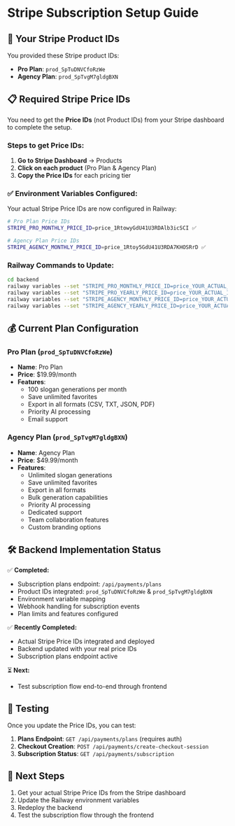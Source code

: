 # Stripe Subscription Setup Guide

## 🎯 Your Stripe Product IDs
You provided these Stripe product IDs:
- **Pro Plan**: `prod_SpTuDNVCfoRzWe`
- **Agency Plan**: `prod_SpTvgM7gldgBXN`

## 📋 Required Stripe Price IDs

You need to get the **Price IDs** (not Product IDs) from your Stripe dashboard to complete the setup.

### Steps to get Price IDs:

1. **Go to Stripe Dashboard** → Products
2. **Click on each product** (Pro Plan & Agency Plan)
3. **Copy the Price IDs** for each pricing tier

### ✅ Environment Variables Configured:

Your actual Stripe Price IDs are now configured in Railway:

```bash
# Pro Plan Price IDs
STRIPE_PRO_MONTHLY_PRICE_ID=price_1RtowyGdU41U3RDAlb3icSCI ✅

# Agency Plan Price IDs  
STRIPE_AGENCY_MONTHLY_PRICE_ID=price_1Rtoy5GdU41U3RDA7KHOSRrD ✅
```

### Railway Commands to Update:
```bash
cd backend
railway variables --set "STRIPE_PRO_MONTHLY_PRICE_ID=price_YOUR_ACTUAL_ID"
railway variables --set "STRIPE_PRO_YEARLY_PRICE_ID=price_YOUR_ACTUAL_ID"
railway variables --set "STRIPE_AGENCY_MONTHLY_PRICE_ID=price_YOUR_ACTUAL_ID"
railway variables --set "STRIPE_AGENCY_YEARLY_PRICE_ID=price_YOUR_ACTUAL_ID"
```

## 💰 Current Plan Configuration

### Pro Plan (`prod_SpTuDNVCfoRzWe`)
- **Name**: Pro Plan
- **Price**: $19.99/month
- **Features**:
  - 100 slogan generations per month
  - Save unlimited favorites
  - Export in all formats (CSV, TXT, JSON, PDF)
  - Priority AI processing
  - Email support

### Agency Plan (`prod_SpTvgM7gldgBXN`)
- **Name**: Agency Plan  
- **Price**: $49.99/month
- **Features**:
  - Unlimited slogan generations
  - Save unlimited favorites
  - Export in all formats
  - Bulk generation capabilities
  - Priority AI processing
  - Dedicated support
  - Team collaboration features
  - Custom branding options

## 🛠️ Backend Implementation Status

✅ **Completed:**
- Subscription plans endpoint: `/api/payments/plans`
- Product IDs integrated: `prod_SpTuDNVCfoRzWe` & `prod_SpTvgM7gldgBXN`
- Environment variable mapping
- Webhook handling for subscription events
- Plan limits and features configured

✅ **Recently Completed:**
- Actual Stripe Price IDs integrated and deployed
- Backend updated with your real price IDs
- Subscription plans endpoint active

⏳ **Next:**
- Test subscription flow end-to-end through frontend

## 🧪 Testing

Once you update the Price IDs, you can test:

1. **Plans Endpoint**: `GET /api/payments/plans` (requires auth)
2. **Checkout Creation**: `POST /api/payments/create-checkout-session`
3. **Subscription Status**: `GET /api/payments/subscription`

## 📝 Next Steps

1. Get your actual Stripe Price IDs from the Stripe dashboard
2. Update the Railway environment variables
3. Redeploy the backend
4. Test the subscription flow through the frontend
